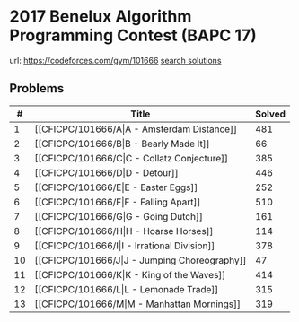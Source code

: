 # 2017 Benelux Algorithm Programming Contest (BAPC 17)

url: https://codeforces.com/gym/101666
[search solutions](https://www.google.com/search?q=Solution+OR+題解+2017+Benelux+Algorithm+Programming+Contest+(BAPC+17))

## Problems

| # | Title | Solved |
| --- | --- | --- |
|1|[[CFICPC/101666/A\|A - Amsterdam Distance]]|481|
|2|[[CFICPC/101666/B\|B - Bearly Made It]]|66|
|3|[[CFICPC/101666/C\|C - Collatz Conjecture]]|385|
|4|[[CFICPC/101666/D\|D - Detour]]|446|
|5|[[CFICPC/101666/E\|E - Easter Eggs]]|252|
|6|[[CFICPC/101666/F\|F - Falling Apart]]|510|
|7|[[CFICPC/101666/G\|G - Going Dutch]]|161|
|8|[[CFICPC/101666/H\|H - Hoarse Horses]]|114|
|9|[[CFICPC/101666/I\|I - Irrational Division]]|378|
|10|[[CFICPC/101666/J\|J - Jumping Choreography]]|47|
|11|[[CFICPC/101666/K\|K - King of the Waves]]|414|
|12|[[CFICPC/101666/L\|L - Lemonade Trade]]|315|
|13|[[CFICPC/101666/M\|M - Manhattan Mornings]]|319|
